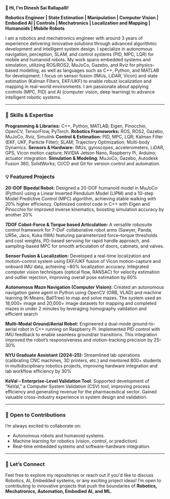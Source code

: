 **👋 Hi, I'm Dinesh Sai Rallapalli!**

**Robotics Engineer | State Estimation | Manipulation | Computer Vision | Embodied AI | Controls | Mechatronics | Localization and Mapping | Humanoids | Mobile Robots**

I am a robotics and mechatronics engineer with around 3 years of experience delivering innovative solutions through advanced algorithmic development and intelligent system design. I specialize in autonomous navigation, perception, SLAM, and control systems (PID, MPC, LQR) for mobile and humanoid robots. My work spans embedded systems and simulation, utilizing ROS/ROS2, MuJoCo, Gazebo, and Rviz for physics-based modeling, as well as languages such as C++, Python, and MATLAB for development. I focus on sensor fusion (IMUs, LiDAR, Vicon) and state estimation (Kalman Filters, EKF/UKF) to enable robust localization and mapping in real-world environments. I am passionate about applying controls (MPC, PID) and AI (computer vision, deep learning) to advance intelligent robotic systems.

---

### 🚀 **Skills & Expertise**

**Programming & Libraries:** C++, Python, MATLAB; Eigen, Pinocchio, OpenCV, TensorFlow, PyTorch.
**Robotics Frameworks:** ROS, ROS2, Gazebo, MuJoCo, Rviz, Simulink
**Control & Estimation:** PID, MPC, LQR; Kalman Filter (EKF, UKF, Particle Filter); SLAM; Trajectory Optimization; Multi-body Dynamics.
**Sensors & Hardware:** IMUs, gyroscopes, accelerometers, LiDAR, GPS, Vicon motion capture; NVIDIA Jetson Nano, Raspberry Pi, Arduino; actuator integration.
**Simulation & Modeling**: MuJoCo, Gazebo, Autodesk Fusion 360, SolidWorks; CI/CD and Git for version control and automation.


### 💡 **Featured Projects**

**20-DOF Bipedal Robot:** Designed a 20-DOF humanoid model in MuJoCo (Python) using a Linear Inverted Pendulum Model (LIPM) and a 10-step Model Predictive Control (MPC) algorithm, achieving stable walking with 20% higher efficiency. Optimized control code in C++ with Eigen and Pinocchio for improved inverse kinematics, boosting simulation accuracy by another 20%

**7DOF Cobot-Force & Torque based Articulation:** A versatile robosuite control framework for 7-DoF collaborative robot arms (Sawyer, Panda, UR5e, Jaco, Kuka IIWA) featuring parameterized force–torque thresholds and cost weights, PD-based servoing for rapid handle approach, and sampling-based MPC for smooth articulation of doors, cabinets, and valves.

**Sensor Fusion & Localization:** Developed a real-time localization and motion-control system using EKF/UKF fusion of Vicon motion-capture and onboard IMU data, achieving ~80% localization accuracy. Integrated computer vision techniques (optical flow, RANSAC) for velocity estimation and outlier rejection, improving overall pose estimation by 60%

**Autonomous Maze Navigation (Computer Vision):** Created an autonomous navigation game agent in Python using OpenCV (ORB, VLAD) and machine learning (K-Means, BallTree) to map and solve mazes. The system used an 18,000+ image and 20,000+ image datasets for mapping and completed mazes in under 2 minutes by leveraging homography validation and efficient search

**Multi-Modal Ground/Aerial Robot:** Engineered a dual-mode ground-to-aerial robot in C++ running on Raspberry Pi. Implemented PID control with IMU feedback to enable seamless ground/air transitions. This integration improved the robot’s responsiveness and motion-tracking precision by 25–30%

**NYU Graduate Assistant (2024–25):** Streamlined lab operations (calibrating CNC machines, 3D printers, etc.) and mentored 800+ students in multidisciplinary robotics projects, improving hardware integration and lab workflow efficiency by 30%

**KeVal – Enterprise-Level Validation Tool**:  Supported development of "KeVal," a Computer System Validation (CSV) tool, improving process efficiency and generating revenue for the pharmaceutical sector. Gained valuable cross-industry experience in system design and validation. 



---

### **🌱 Open to Contributions**
I’m always excited to collaborate on:
- Autonomous robots and humanoid systems.
- Machine learning for robotics (vision, control, or prediction).
- Real-time embedded systems and software-hardware integration.

---

### **💬 Let’s Connect**
Feel free to explore my repositories or reach out if you'd like to discuss Robotics, AI, Embedded systems, or any exciting project ideas! I’m open to contributing to innovative projects that push the boundaries of **Robotics, Mechatronics, Automation, Embodied AI, and ML**.
